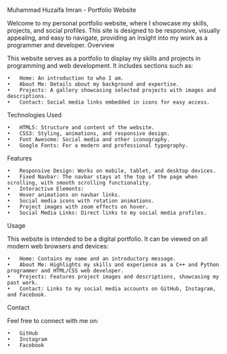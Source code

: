 Muhammad Huzaifa Imran - Portfolio Website

Welcome to my personal portfolio website, where I showcase my skills, projects, and social profiles. This site is designed to be responsive, visually appealing, and easy to navigate, providing an insight into my work as a programmer and developer.
Overview

This website serves as a portfolio to display my skills and projects in programming and web development. It includes sections such as:

	•	Home: An introduction to who I am.
	•	About Me: Details about my background and expertise.
	•	Projects: A gallery showcasing selected projects with images and descriptions.
	•	Contact: Social media links embedded in icons for easy access.

Technologies Used

	•	HTML5: Structure and content of the website.
	•	CSS3: Styling, animations, and responsive design.
	•	Font Awesome: Social media and other iconography.
	•	Google Fonts: For a modern and professional typography.

Features

	•	Responsive Design: Works on mobile, tablet, and desktop devices.
	•	Fixed Navbar: The navbar stays at the top of the page when scrolling, with smooth scrolling functionality.
	•	Interactive Elements:
	•	Hover animations on navbar links.
	•	Social media icons with rotation animations.
	•	Project images with zoom effects on hover.
	•	Social Media Links: Direct links to my social media profiles.
 Usage

This website is intended to be a digital portfolio. It can be viewed on all modern web browsers and devices:

	•	Home: Contains my name and an introductory message.
	•	About Me: Highlights my skills and experience as a C++ and Python programmer and HTML/CSS web developer.
	•	Projects: Features project images and descriptions, showcasing my past work.
	•	Contact: Links to my social media accounts on GitHub, Instagram, and Facebook.
Contact

Feel free to connect with me on:

	•	GitHub
	•	Instagram
	•	Facebook
